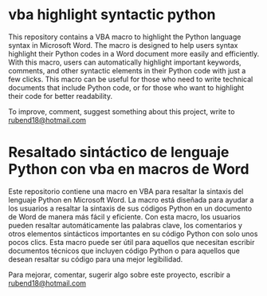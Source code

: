 # vba highlight syntactic python

This repository contains a VBA macro to highlight the Python language syntax in Microsoft Word. The macro is designed to help users syntax highlight their Python codes in a Word document more easily and efficiently. With this macro, users can automatically highlight important keywords, comments, and other syntactic elements in their Python code with just a few clicks. This macro can be useful for those who need to write technical documents that include Python code, or for those who want to highlight their code for better readability.

To improve, comment, suggest something about this project, write to rubend18@hotmail.com

# Resaltado sintáctico de lenguaje Python con vba en macros de Word

Este repositorio contiene una macro en VBA para resaltar la sintaxis del lenguaje Python en Microsoft Word. La macro está diseñada para ayudar a los usuarios a resaltar la sintaxis de sus códigos Python en un documento de Word de manera más fácil y eficiente. Con esta macro, los usuarios pueden resaltar automáticamente las palabras clave, los comentarios y otros elementos sintácticos importantes en su código Python con solo unos pocos clics. Esta macro puede ser útil para aquellos que necesitan escribir documentos técnicos que incluyen código Python o para aquellos que desean resaltar su código para una mejor legibilidad.

Para mejorar, comentar, sugerir algo sobre este proyecto, escribir a rubend18@hotmail.com
